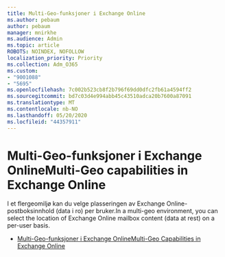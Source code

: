 ```yaml
---
title: Multi-Geo-funksjoner i Exchange Online
ms.author: pebaum
author: pebaum
manager: mnirkhe
ms.audience: Admin
ms.topic: article
ROBOTS: NOINDEX, NOFOLLOW
localization_priority: Priority
ms.collection: Adm_O365
ms.custom:
- "9001088"
- "5695"
ms.openlocfilehash: 7c002b523cb8f2b796f69dd0dfc2fb61a4594ff2
ms.sourcegitcommit: bd7c03d4e994abb45c43510adca20b7600a87091
ms.translationtype: MT
ms.contentlocale: nb-NO
ms.lasthandoff: 05/20/2020
ms.locfileid: "44357911"
---
```

# <a name="multi-geo-capabilities-in-exchange-online"></a><span data-ttu-id="8f9d5-102">Multi-Geo-funksjoner i Exchange Online</span><span class="sxs-lookup"><span data-stu-id="8f9d5-102">Multi-Geo capabilities in Exchange Online</span></span>

<span data-ttu-id="8f9d5-103">I et flergeomiljø kan du velge plasseringen av Exchange Online-postboksinnhold (data i ro) per bruker.</span><span class="sxs-lookup"><span data-stu-id="8f9d5-103">In a multi-geo environment, you can select the location of Exchange Online mailbox content (data at rest) on a per-user basis.</span></span>
- [<span data-ttu-id="8f9d5-104">Multi-Geo-funksjoner i Exchange Online</span><span class="sxs-lookup"><span data-stu-id="8f9d5-104">Multi-Geo Capabilities in Exchange Online</span></span>](https://docs.microsoft.com/office365/enterprise/multi-geo-capabilities-in-exchange-online)
